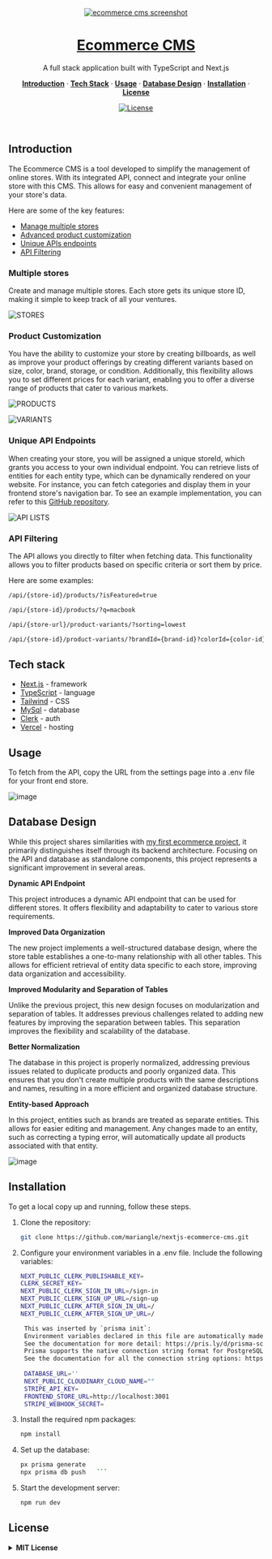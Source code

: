 <p align="center">
  <a href="https://nextjs-ecommerce-cms.vercel.app/">
    <img alt="ecommerce cms screenshot" src=https://github.com/mariangle/nextjs-ecommerce-cms/assets/124585244/236ffe58-7c47-41cc-a6e9-3329545dc273
>
    <h1 align="center">Ecommerce CMS</h1>
  </a>
</p>

<p align="center">
  A full stack application built with TypeScript and Next.js
</p>

<p align="center">
  <a href="#introduction"><strong>Introduction</strong></a> ·
  <a href="#tech-stack"><strong>Tech Stack</strong></a> ·
  <a href="#usage"><strong>Usage</strong></a> ·
  <a href="#database-design"><strong>Database Design</strong></a> ·
  <a href="#installation"><strong>Installation</strong></a> ·
  <a href="#license"><strong>License</strong></a>
</p>
<p align="center">
  <a href="https://www.linkedin.com/in/maria-nguyen-le">
    <img src="https://img.shields.io/badge/-MariaLe-blue?style=plastic-square&logo=Linkedin&logoColor=white&link=https://www.linkedin.com/in/maria-nguyen-le/" alt="License" />
  </a>
</p>
<br/>

<!-- ABOUT THE PROJECT -->

## Introduction

The Ecommerce CMS is a tool developed to simplify the management of online stores. With its integrated API, connect and integrate your online store with this CMS. This allows for easy and convenient management of your store's data.

Here are some of the key features:

- [Manage multiple stores](#multiple-stores)
- [Advanced product customization](#product-customization)
- [Unique APIs endpoints](#unique-api-endpoints)
- [API Filtering](#api-filtering)

### Multiple stores

Create and manage multiple stores. Each store gets its unique store ID, making it simple to keep track of all your ventures.

![STORES](https://github.com/mariangle/nextjs-ecommerce-cms/assets/124585244/ce698c16-9cb0-4a68-a323-8e79facf9a30)

### Product Customization

You have the ability to customize your store by creating billboards, as well as improve your product offerings by creating different variants based on size, color, brand, storage, or condition. Additionally, this flexibility allows you to set different prices for each variant, enabling you to offer a diverse range of products that cater to various markets.

![PRODUCTS](https://github.com/mariangle/nextjs-ecommerce-cms/assets/124585244/f7d9961c-43a2-44db-9530-9962bd44fdfb)

![VARIANTS](https://github.com/mariangle/nextjs-ecommerce-cms/assets/124585244/4889cc3b-0406-4658-9247-dd0f1026cc10)

### Unique API Endpoints

When creating your store, you will be assigned a unique storeId, which grants you access to your own individual endpoint. You can retrieve lists of entities for each entity type, which can be dynamically rendered on your website. For instance, you can fetch categories and display them in your frontend store's navigation bar. To see an example implementation, you can refer to this [GitHub repository](https://github.com/mariangle/nextjs-ecommerce-store).


![API LISTS](https://github.com/mariangle/nextjs-ecommerce-cms/assets/124585244/c534195e-822d-464a-baf4-959445b4c158)

### API Filtering

The API allows you directly to filter when fetching data. This functionality allows you to filter products based on specific criteria or sort them by price.

Here are some examples:

   ```sh
   /api/{store-id}/products/?isFeatured=true
   ```

   ```sh
   /api/{store-id}/products/?q=macbook
   ```

   ```sh
   /api/{store-url}/product-variants/?sorting=lowest
   ```

   ```sh
   /api/{store-id}/product-variants/?brandId={brand-id}?colorId={color-id}
   ```

## Tech stack

- [Next.js](https://nextjs.org/) - framework
- [TypeScript](https://www.typescriptlang.org/) - language
- [Tailwind](https://tailwindcss.comm) - CSS
- [MySql](https://mysql.com) - database
- [Clerk](https://clerk.com/) - auth
- [Vercel](https://vercel.com/) - hosting

## Usage

To fetch from the API, copy the URL from the settings page into a .env file for your front end store.

![image](https://github.com/mariangle/nextjs-ecommerce-cms/assets/124585244/5908abcb-fdd3-423f-8a1c-da215244c4d5)


<!-- GETTING STARTED )-->

## Database Design

While this project shares similarities with [my first ecommerce project](https://github.com/mariangle/ecommerce-app-ms-sql-net-react), it primarily distinguishes itself through its backend architecture. Focusing on the API and database as standalone components, this project represents a significant improvement in several areas.

**Dynamic API Endpoint**

This project introduces a dynamic API endpoint that can be used for different stores. It offers flexibility and adaptability to cater to various store requirements.

**Improved Data Organization**

The new project implements a well-structured database design, where the store table establishes a one-to-many relationship with all other tables. This allows for efficient retrieval of entity data specific to each store, improving data organization and accessibility.

**Improved Modularity and Separation of Tables**

Unlike the previous project, this new design focuses on modularization and separation of tables. It addresses previous challenges related to adding new features by improving the separation between tables. This separation improves the flexibility and scalability of the database.

**Better Normalization**

The database in this project is properly normalized, addressing previous issues related to duplicate products and poorly organized data. This ensures that you don't create multiple products with the same descriptions and names, resulting in a more efficient and organized database structure.

**Entity-based Approach**

In this project, entities such as brands are treated as separate entities. This allows for easier editing and management. Any changes made to an entity, such as correcting a typing error, will automatically update all products associated with that entity.


![image](https://github.com/mariangle/nextjs-ecommerce-cms/assets/124585244/6877aaf5-e0c3-4720-8971-1a675aa6cdb8)


## Installation

To get a local copy up and running, follow these steps.

1. Clone the repository:

   ```sh
   git clone https://github.com/mariangle/nextjs-ecommerce-cms.git
   ```

2. Configure your environment variables in a .env file. Include the following variables:

   ```sh
   NEXT_PUBLIC_CLERK_PUBLISHABLE_KEY=
   CLERK_SECRET_KEY=
   NEXT_PUBLIC_CLERK_SIGN_IN_URL=/sign-in
   NEXT_PUBLIC_CLERK_SIGN_UP_URL=/sign-up
   NEXT_PUBLIC_CLERK_AFTER_SIGN_IN_URL=/
   NEXT_PUBLIC_CLERK_AFTER_SIGN_UP_URL=/

    This was inserted by `prisma init`:
    Environment variables declared in this file are automatically made available to Prisma.
    See the documentation for more detail: https://pris.ly/d/prisma-schema#accessing-environment-variables-from-the-schema
    Prisma supports the native connection string format for PostgreSQL, MySQL, SQLite, SQL Server, MongoDB and CockroachDB.
    See the documentation for all the connection string options: https://pris.ly/d/connection-strings
    
    DATABASE_URL=''
    NEXT_PUBLIC_CLOUDINARY_CLOUD_NAME=""
    STRIPE_API_KEY=
    FRONTEND_STORE_URL=http://localhost:3001
    STRIPE_WEBHOOK_SECRET=
   ```

3. Install the required npm packages:

    ```sh
    npm install
    ````

4. Set up the database:

   ````sh
   px prisma generate
   npx prisma db push   ```

   ````

5. Start the development server:

   ```sh
   npm run dev
   ```

## License

<details>
  <summary><b>MIT License</b></summary>

Permission is hereby granted, free of charge, to any person obtaining a copy of this software and associated documentation files (the "Software"), to deal in the Software without restriction, including without limitation the rights to use, copy, modify, merge, publish, distribute, sublicense, and/or sell copies of the Software, and to permit persons to whom the Software is furnished to do so, subject to the following conditions:

The above copyright notice and this permission notice shall be included in all copies or substantial portions of the Software.

THE SOFTWARE IS PROVIDED "AS IS", WITHOUT WARRANTY OF ANY KIND, EXPRESS OR IMPLIED, INCLUDING BUT NOT LIMITED TO THE WARRANTIES OF MERCHANTABILITY, FITNESS FOR A PARTICULAR PURPOSE AND NONINFRINGEMENT. IN NO EVENT SHALL THE AUTHORS OR COPYRIGHT HOLDERS BE LIABLE FOR ANY CLAIM, DAMAGES OR OTHER LIABILITY, WHETHER IN AN ACTION OF CONTRACT, TORT OR OTHERWISE, ARISING FROM, OUT OF OR IN CONNECTION WITH THE SOFTWARE OR THE USE OR OTHER DEALINGS IN THE SOFTWARE.

</details>
